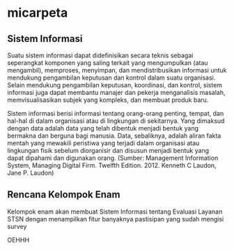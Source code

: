 # micarpeta

## Sistem Informasi
Suatu sistem informasi dapat didefinisikan secara teknis sebagai seperangkat komponen yang saling terkait yang mengumpulkan (atau mengambil), memproses, menyimpan, dan mendistribusikan informasi untuk mendukung pengambilan keputusan dan kontrol dalam suatu organisasi. Selain mendukung pengambilan keputusan, koordinasi, dan kontrol, sistem informasi juga dapat membantu manajer dan pekerja menganalisis masalah, memvisualisasikan subjek yang kompleks, dan membuat produk baru.

Sistem informasi berisi informasi tentang orang-orang penting, tempat, dan hal-hal di dalam organisasi atau di lingkungan di sekitarnya. Yang dimaksud dengan data adalah data yang telah dibentuk menjadi bentuk yang bermakna dan berguna bagi manusia. Data, sebaliknya, adalah aliran fakta mentah yang mewakili peristiwa yang terjadi dalam organisasi atau lingkungan fisik sebelum diorganisir dan disusun menjadi bentuk yang dapat dipahami dan digunakan orang.
(Sumber: Management Information System, Managing Digital Firm. Twelfth Edition. 2012. Kenneth C Laudon, Jane P. Laudon)

## Rencana Kelompok Enam
Kelompok enam akan membuat Sistem Informasi tentang Evaluasi Layanan STSN dengan menampilkan fitur banyaknya pastisipan yang sudah mengisi survey

OEHHH
